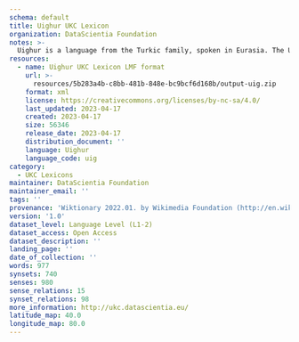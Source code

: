 ```yaml
---
schema: default
title: Uighur UKC Lexicon
organization: DataScientia Foundation
notes: >-
  Uighur is a language from the Turkic family, spoken in Eurasia. The UKC Lexicon of Uighur is represented as a lexico-semantic network. It consists of words, word senses, synsets, as well as sense-level and synset-level relationships.
resources:
  - name: Uighur UKC Lexicon LMF format
    url: >-
      resources/5b283a4b-c8bb-481b-848e-bc9bcf6d168b/output-uig.zip
    format: xml
    license: https://creativecommons.org/licenses/by-nc-sa/4.0/
    last_updated: 2023-04-17
    created: 2023-04-17
    size: 56346
    release_date: 2023-04-17
    distribution_document: ''
    language: Uighur
    language_code: uig
category:
  - UKC Lexicons
maintainer: DataScientia Foundation
maintainer_email: ''
tags: ''
provenance: 'Wiktionary 2022.01. by Wikimedia Foundation (http://en.wiktionary.org); CogNet 2.1 by Khuyagbaatar Batsuren, National University of Mongolia (http://cognet.ukc.disi.unitn.it); MorphyNet 2.0 by Gábor Bella and Khuyagbaatar Batsuren (http://ukc.disi.unitn.it/index.php/morphynet/); Princeton WordNet 2.1 by Princeton University (https://wordnet.princeton.edu)'
version: '1.0'
dataset_level: Language Level (L1-2)
dataset_access: Open Access
dataset_description: ''
landing_page: ''
date_of_collection: ''
words: 977
synsets: 740
senses: 980
sense_relations: 15
synset_relations: 98
more_information: http://ukc.datascientia.eu/
latitude_map: 40.0
longitude_map: 80.0
---
```


